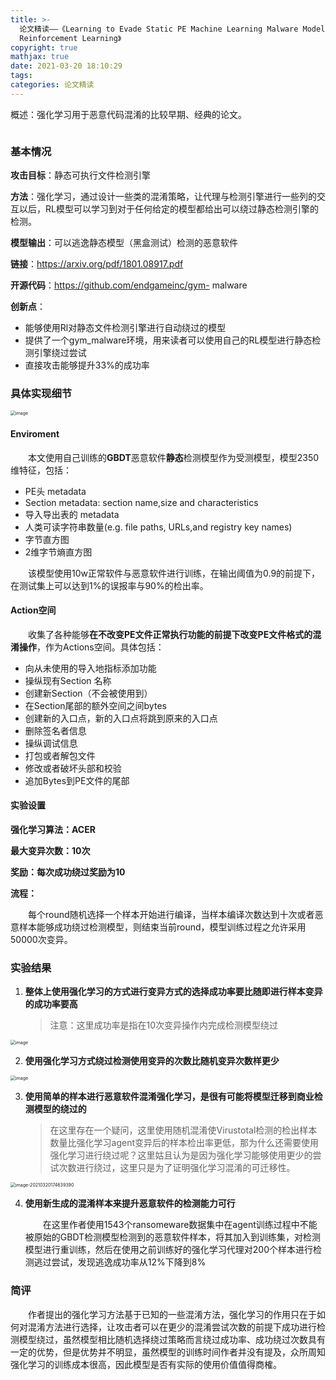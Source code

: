 ```yaml
---
title: >-
  论文精读——《Learning to Evade Static PE Machine Learning Malware Models via
  Reinforcement Learning》
copyright: true
mathjax: true
date: 2021-03-20 18:10:29
tags:
categories: 论文精读
---
```


概述：强化学习用于恶意代码混淆的比较早期、经典的论文。

![]()

<!--more-->

### 基本情况

**攻击目标**：静态可执行文件检测引擎

**方法**：强化学习，通过设计一些类的混淆策略，让代理与检测引擎进行一些列的交互以后，RL模型可以学习到对于任何给定的模型都给出可以绕过静态检测引擎的检测。

**模型输出**：可以逃逸静态模型（黑盒测试）检测的恶意软件

**链接**：https://arxiv.org/pdf/1801.08917.pdf

**开源代码**：https://github.com/endgameinc/gym- malware



**创新点**：

- 能够使用Rl对静态文件检测引擎进行自动绕过的模型
- 提供了一个gym_malware环境，用来读者可以使用自己的RL模型进行静态检测引擎绕过尝试
- 直接攻击能够提升33%的成功率





### 具体实现细节

<img src="https://raw.githubusercontent.com/AnchoretY/images/master/blog/image.w2wnrlg1mt9.png" alt="image" style="zoom:50%;" />

#### Enviroment

&emsp;&emsp;本文使用自己训练的**GBDT**恶意软件**静态**检测模型作为受测模型，模型2350维特征，包括：

- PE头 metadata
- Section metadata: section name,size and characteristics
- 导入导出表的 metadata
- 人类可读字符串数量(e.g. file paths, URLs,and registry key names)
- 字节直方图
- 2维字节熵直方图

&emsp;&emsp;该模型使用10w正常软件与恶意软件进行训练，在输出阈值为0.9的前提下，在测试集上可以达到1%的误报率与90%的检出率。

 #### Action空间

&emsp;&emsp;收集了各种能够**在不改变PE文件正常执行功能的前提下改变PE文件格式的混淆操作**，作为Actions空间。具体包括：

- 向从未使用的导入地指标添加功能
- 操纵现有Section 名称
- 创建新Section（不会被使用到）
- 在Section尾部的额外空间之间bytes
- 创建新的入口点，新的入口点将跳到原来的入口点
- 删除签名者信息
- 操纵调试信息
- 打包或者解包文件
- 修改或者破坏头部和校验
- 追加Bytes到PE文件的尾部



#### 实验设置

**强化学习算法：ACER**

**最大变异次数：10次**

**奖励：每次成功绕过奖励为10**

**流程：**

&emsp;&emsp;每个round随机选择一个样本开始进行编译，当样本编译次数达到十次或者恶意样本能够成功绕过检测模型，则结束当前round，模型训练过程之允许采用50000次变异。



### 实验结果



1. **整体上使用强化学习的方式进行变异方式的选择成功率要比随即进行样本变异的成功率要高**

   > 注意：这里成功率是指在10次变异操作内完成检测模型绕过

<img src="https://raw.githubusercontent.com/AnchoretY/images/master/blog/image.wxyp9l9ak2.png" alt="image" style="zoom:50%;" />

2. **使用强化学习方式绕过检测使用变异的次数比随机变异次数样更少**

<img src="https://raw.githubusercontent.com/AnchoretY/images/master/blog/image.3jjuzuqgz8e.png" alt="image" style="zoom:50%;" />



3. **使用简单的样本进行恶意软件混淆强化学习，是很有可能将模型迁移到商业检测模型的绕过的**

   > 在这里存在一个疑问，这里使用随机混淆使Virustotal检测的检出样本数量比强化学习agent变异后的样本检出率更低，那为什么还需要使用强化学习进行绕过呢？这里姑且认为是因为强化学习能够使用更少的尝试次数进行绕过，这里只是为了证明强化学习混淆的可迁移性。

<img src="/Users/yhk-home/Library/Application Support/typora-user-images/image-20210320174639390.png" alt="image-20210320174639390" style="zoom:50%;" />

4. **使用新生成的混淆样本来提升恶意软件的检测能力可行**

   &emsp;&emsp;在这里作者使用1543个ransomeware数据集中在agent训练过程中不能被原始的GBDT检测模型检测到的恶意软件样本，将其加入到训练集，对检测模型进行重训练，然后在使用之前训练好的强化学习代理对200个样本进行检测逃过尝试，发现逃逸成功率从12%下降到8%

   

### 简评

&emsp;&emsp;作者提出的强化学习方法基于已知的一些混淆方法，强化学习的作用只在于如何对混淆方法进行选择，让攻击者可以在更少的混淆尝试次数的前提下成功进行检测模型绕过，虽然模型相比随机选择绕过策略而言绕过成功率、成功绕过次数具有一定的优势，但是优势并不明显，虽然模型的训练时间作者并没有提及，众所周知强化学习的训练成本很高，因此模型是否有实际的使用价值值得商榷。                


